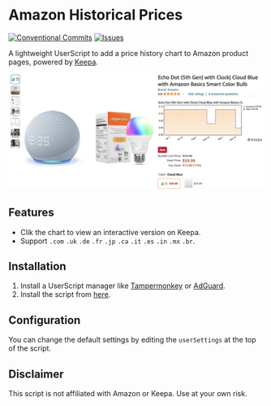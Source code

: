 # Amazon Historical Prices

[![Conventional Commits](https://img.shields.io/badge/Conventional%20Commits-1.0.0-%23FE5196?logo=conventionalcommits&logoColor=white)](https://conventionalcommits.org)
[![Issues](https://img.shields.io/github/issues/xu-minghao317/amazon-historical-prices)](https://github.com/xu-minghao317/amazon-historical-prices/issues)

A lightweight UserScript to add a price history chart to Amazon product pages, powered by [Keepa](https://keepa.com/).

![demo](demo.png)

## Features
- Clik the chart to view an interactive version on Keepa.
- Support `.com` `.uk` `.de` `.fr` `.jp` `.ca` `.it` `.es` `.in` `.mx` `.br`.

## Installation
1. Install a UserScript manager like [Tampermonkey](https://www.tampermonkey.net/) or [AdGuard](https://adguard.com/en/welcome.html).
2. Install the script from [here](https://github.com/xu-minghao317/amazon-historical-prices/raw/main/amazon-historical-prices.user.js).

## Configuration
You can change the default settings by editing the `userSettings` at the top of the script.

## Disclaimer
This script is not affiliated with Amazon or Keepa. Use at your own risk.
